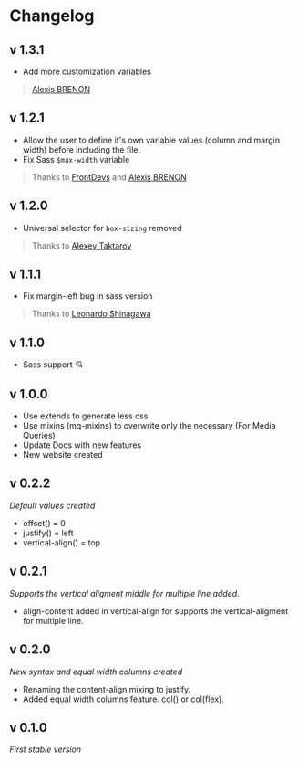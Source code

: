 # Changelog

## v 1.3.1
- Add more customization variables

> [Alexis BRENON](https://github.com/AlexisBRENON)

## v 1.2.1
- Allow the user to define it's own variable values (column and margin width) before including the file.
- Fix Sass `$max-width` variable

> Thanks to [FrontDevs](https://github.com/FrontDevs) and [Alexis BRENON](https://github.com/AlexisBRENON)

## v 1.2.0
- Universal selector for `box-sizing` removed

> Thanks to [Alexey Taktarov](https://github.com/molefrog)

## v 1.1.1
- Fix margin-left bug in sass version

> Thanks to [Leonardo Shinagawa](https://github.com/shina)

## v 1.1.0
- Sass support :cupid:

## v 1.0.0
- Use extends to generate less css
- Use mixins (mq-mixins) to overwrite only the necessary (For Media Queries)
- Update Docs with new features
- New website created

## v 0.2.2
*Default values created*
- offset() = 0
- justify() = left
- vertical-align() = top

## v 0.2.1
*Supports the vertical aligment middle for multiple line added.*
- align-content added in vertical-align for supports the vertical-aligment for multiple line.

## v 0.2.0
*New syntax and equal width columns created*
- Renaming the content-align mixing to justify.
- Added equal width columns feature. col() or col(flex).

## v 0.1.0
*First stable version*
